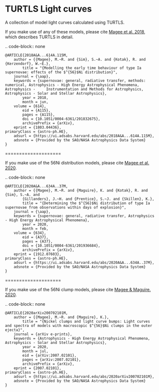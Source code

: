 # TURTLS Light curves
A collection of model light curves calculated using TURTLS.

If you make use of any of these models, please cite [Magee et al. 2018](https://ui.adsabs.harvard.edu/abs/2018A%26A...614A.115M/abstract), which describes TURTLS in detail.

.. code-block:: none

	@ARTICLE{2018A&A...614A.115M,
       	author = {{Magee}, M.~R. and {Sim}, S.~A. and {Kotak}, R. and {Kerzendorf}, W.~E.},
        	title = "{Modelling the early time behaviour of type Ia supernovae: effects of the $^{56}$Ni distribution}",
      	journal = {\aap},
     	keywords = {supernovae: general, radiative transfer, methods: numerical, Astrophysics - High Energy Astrophysical Phenomena, Astrophysics - 	Instrumentation and Methods for Astrophysics, Astrophysics - Solar and Stellar Astrophysics},
         	year = 2018,
        	month = jun,
       	volume = {614},
          	eid = {A115},
        	pages = {A115},
          	doi = {10.1051/0004-6361/201832675},
			archivePrefix = {arXiv},
       	eprint = {1803.04436},
 	primaryClass = {astro-ph.HE},
       	adsurl = {https://ui.adsabs.harvard.edu/abs/2018A&A...614A.115M},
      	adsnote = {Provided by the SAO/NASA Astrophysics Data System}
	}
====================

If you make use of the 56Ni distribution models, please cite [Magee et al. 2020](https://ui.adsabs.harvard.edu/abs/2020A%26A...634A..37M/abstract).

.. code-block:: none

	@ARTICLE{2020A&A...634A..37M,
       	author = {{Magee}, M.~R. and {Maguire}, K. and {Kotak}, R. and {Sim}, S.~A. and
         	{Gillanders}, J.~H. and {Prentice}, S.~J. and {Skillen}, K.},
        	title = "{Determining the $^{56}$Ni distribution of type Ia supernovae from observations within days of explosion}",
      	journal = {\aap},
     	keywords = {supernovae: general, radiative transfer, Astrophysics - High Energy Astrophysical Phenomena},
         	year = 2020,
        	month = feb,
       	volume = {634},
          	eid = {A37},
        	pages = {A37},
          	doi = {10.1051/0004-6361/201936684},
			archivePrefix = {arXiv},
       	eprint = {1912.07603},
 	primaryClass = {astro-ph.HE},
       	adsurl = {https://ui.adsabs.harvard.edu/abs/2020A&A...634A..37M},
      	adsnote = {Provided by the SAO/NASA Astrophysics Data System}
	}
====================

If you make use of the 56Ni clump models, please cite [Magee & Maguire. 2020](https://ui.adsabs.harvard.edu/abs/2020arXiv200702101M/abstract).

.. code-block:: none

	@ARTICLE{2020arXiv200702101M,
       	author = {{Magee}, M.~R. and {Maguire}, K.},
        	title = "{Nickel clumps and light curve bumps: Light curves and spectra of models with macroscopic $^{56}$Ni clumps in the outer ejecta}",
      	journal = {arXiv e-prints},
     	keywords = {Astrophysics - High Energy Astrophysical Phenomena, Astrophysics - Solar and Stellar Astrophysics},
         	year = 2020,
        	month = jul,
          	eid = {arXiv:2007.02101},
        	pages = {arXiv:2007.02101},
			archivePrefix = {arXiv},
       	eprint = {2007.02101},
 	primaryClass = {astro-ph.HE},
       	adsurl = {https://ui.adsabs.harvard.edu/abs/2020arXiv200702101M},
      	adsnote = {Provided by the SAO/NASA Astrophysics Data System}
	}
